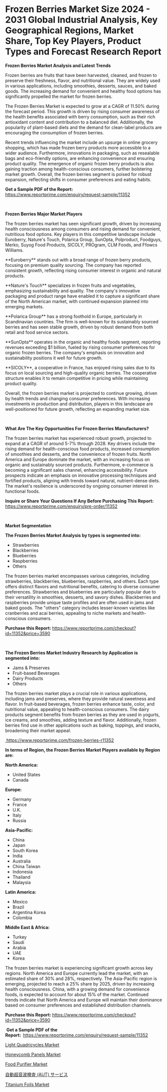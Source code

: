 <p><h1>Frozen Berries Market Size 2024 - 2031 Global Industrial Analysis, Key Geographical Regions, Market Share, Top Key Players, Product Types and Forecast Research Report</h1></p><p><strong>Frozen Berries Market Analysis and Latest Trends</strong></p>
<p><p>Frozen berries are fruits that have been harvested, cleaned, and frozen to preserve their freshness, flavor, and nutritional value. They are widely used in various applications, including smoothies, desserts, sauces, and baked goods. The increasing demand for convenient and healthy food options has significantly propelled the market for frozen berries.</p><p>The Frozen Berries Market is expected to grow at a CAGR of 11.50% during the forecast period. This growth is driven by rising consumer awareness of the health benefits associated with berry consumption, such as their rich antioxidant content and contribution to a balanced diet. Additionally, the popularity of plant-based diets and the demand for clean-label products are encouraging the consumption of frozen berries.</p><p>Recent trends influencing the market include an upsurge in online grocery shopping, which has made frozen berry products more accessible to a wider audience. Furthermore, innovations in packaging, such as resealable bags and eco-friendly options, are enhancing convenience and ensuring product quality. The emergence of organic frozen berry products is also gaining traction among health-conscious consumers, further bolstering market growth. Overall, the frozen berries segment is poised for robust expansion, reflecting shifts in consumer preferences and eating habits.</p></p>
<p><strong>Get a Sample PDF of the Report:&nbsp;</strong> <a href="https://www.reportprime.com/enquiry/request-sample/11352">https://www.reportprime.com/enquiry/request-sample/11352</a></p>
<p>&nbsp;</p>
<p><strong>Frozen Berries Major Market Players</strong></p>
<p><p>The frozen berries market has seen significant growth, driven by increasing health consciousness among consumers and rising demand for convenient, nutritious food options. Key players in this competitive landscape include Euroberry, Nature's Touch, Polarica Group, SunOpta, Polproduct, Foodguys, Merko, Suyog Food Products, SICOLY, PROgram, CLM Foods, and Ffowcs Williams. </p><p>**Euroberry** stands out with a broad range of frozen berry products, focusing on premium quality sourcing. The company has reported consistent growth, reflecting rising consumer interest in organic and natural products. </p><p>**Nature's Touch** specializes in frozen fruits and vegetables, emphasizing sustainability and quality. The company's innovative packaging and product range have enabled it to capture a significant share of the North American market, with continued expansion planned into emerging markets.</p><p>**Polarica Group** has a strong foothold in Europe, particularly in Scandinavian countries. The firm is well-known for its sustainably sourced berries and has seen stable growth, driven by robust demand from both retail and food service sectors. </p><p>**SunOpta** operates in the organic and healthy foods segment, reporting revenues exceeding $1 billion, fueled by rising consumer preferences for organic frozen berries. The company's emphasis on innovation and sustainability positions it well for future growth.</p><p>**SICOLY**, a cooperative in France, has enjoyed rising sales due to its focus on local sourcing and high-quality organic berries. The cooperative structure enables it to remain competitive in pricing while maintaining product quality.</p><p>Overall, the frozen berries market is projected to continue growing, driven by health trends and changing consumer preferences. With increasing investments in production and distribution, players in this landscape are well-positioned for future growth, reflecting an expanding market size.</p></p>
<p>&nbsp;</p>
<p><strong>What Are The Key Opportunities For Frozen Berries Manufacturers?</strong></p>
<p><p>The frozen berries market has experienced robust growth, projected to expand at a CAGR of around 5-7% through 2028. Key drivers include the rising demand for health-conscious food products, increased consumption of smoothies and desserts, and the convenience of frozen fruits. North America and Europe dominate the market, with an increasing focus on organic and sustainably sourced products. Furthermore, e-commerce is becoming a significant sales channel, enhancing accessibility. Future prospects indicate an emphasis on innovative processing techniques and fortified products, aligning with trends toward natural, nutrient-dense diets. The market's resilience is underscored by ongoing consumer interest in functional foods.</p></p>
<p><strong>Inquire or Share Your Questions If Any Before Purchasing This Report:</strong> <a href="https://www.reportprime.com/enquiry/pre-order/11352">https://www.reportprime.com/enquiry/pre-order/11352</a></p>
<p>&nbsp;</p>
<p><strong>Market Segmentation</strong></p>
<p><strong>The Frozen Berries Market Analysis by types is segmented into:</strong></p>
<p><ul><li>Strawberries</li><li>Blackberries</li><li>Blueberries</li><li>Raspberries</li><li>Others</li></ul></p>
<p><p>The frozen berries market encompasses various categories, including strawberries, blackberries, blueberries, raspberries, and others. Each type offers distinct flavors and nutritional benefits, catering to diverse consumer preferences. Strawberries and blueberries are particularly popular due to their versatility in smoothies, desserts, and savory dishes. Blackberries and raspberries provide unique taste profiles and are often used in jams and baked goods. The "others" category includes lesser-known varieties like cranberries and acai berries, appealing to niche markets and health-conscious consumers.</p></p>
<p><strong>Purchase this Report:&nbsp;</strong><a href="https://www.reportprime.com/checkout?id=11352&price=3590">https://www.reportprime.com/checkout?id=11352&price=3590</a></p>
<p>&nbsp;</p>
<p><strong>The Frozen Berries Market Industry Research by Application is segmented into:</strong></p>
<p><ul><li>Jams & Preserves</li><li>Fruit-based Beverages</li><li>Dairy Products</li><li>Others</li></ul></p>
<p><p>The frozen berries market plays a crucial role in various applications, including jams and preserves, where they provide natural sweetness and flavor. In fruit-based beverages, frozen berries enhance taste, color, and nutritional value, appealing to health-conscious consumers. The dairy products segment benefits from frozen berries as they are used in yogurts, ice creams, and smoothies, adding texture and flavor. Additionally, frozen berries find use in other applications such as baking, toppings, and snacks, broadening their market appeal.</p></p>
<p><a href="https://www.reportprime.com/frozen-berries-r11352">&nbsp;https://www.reportprime.com/frozen-berries-r11352</a></p>
<p><strong>In terms of Region, the Frozen Berries Market Players available by Region are:</strong></p>
<p>
    <p> <strong> North America: </strong>
        <ul>
            <li>United States</li>
            <li>Canada</li>
        </ul>
        </p> 
    <p> <strong> Europe: </strong>
        <ul>
            <li>Germany</li>
            <li>France</li>
            <li>U.K.</li>
            <li>Italy</li>
            <li>Russia</li>
        </ul>
        </p> 
    <p> <strong> Asia-Pacific: </strong>
        <ul>
            <li>China</li>
            <li>Japan</li>
            <li>South Korea</li>
            <li>India</li>
            <li>Australia</li>
            <li>China Taiwan</li>
            <li>Indonesia</li>
            <li>Thailand</li>
            <li>Malaysia</li>
        </ul>
        </p> 
    <p> <strong> Latin America: </strong>
        <ul>
            <li>Mexico</li>
            <li>Brazil</li>
            <li>Argentina Korea</li>
            <li>Colombia</li>
        </ul>
        </p> 
    <p> <strong> Middle East & Africa: </strong>
        <ul>
            <li>Turkey</li>
            <li>Saudi</li>
            <li>Arabia</li>
            <li>UAE</li>
            <li>Korea</li>
        </ul>
    </p>
    </p>
<p><p>The frozen berries market is experiencing significant growth across key regions. North America and Europe currently lead the market, with an estimated share of 30% and 28%, respectively. The Asia-Pacific region is emerging, projected to reach a 25% share by 2025, driven by increasing health consciousness. China, with a growing demand for convenience foods, is expected to account for about 15% of the market. Continued trends indicate that North America and Europe will maintain their dominance based on consumer preferences and established distribution channels.</p></p>
<p><strong>Purchase this Report: </strong><a href="https://www.reportprime.com/checkout?id=11352&price=3590">https://www.reportprime.com/checkout?id=11352&price=3590</a></p>
<p>&nbsp;<strong>Get a Sample PDF of the Report:&nbsp;&nbsp;</strong><a href="https://www.reportprime.com/enquiry/request-sample/11352">https://www.reportprime.com/enquiry/request-sample/11352</a></p>
<p><strong></strong></p>
<p><p><a href="https://issuu.com/reportprime-2/docs/light-quadricycles-market-size-2030_cbb618b3fe95a1">Light Quadricycles Market</a></p><p><a href="https://medium.com/@sarahhicks655/this-report-aims-to-deliver-an-in-depth-analysis-of-the-global-honeycomb-panels-market-offering-e64d01747ec7">Honeycomb Panels Market</a></p><p><a href="https://www.linkedin.com/pulse/strategic-roadmap-success-global-food-purifier-market-analysis2024-pjnvc?trackingId=86qfuKieTE2oghAtlB6EcQ%3D%3D">Food Purifier Market</a></p><p><a href="https://medium.com/@eunawiegad2023/automated-ultrasonic-testing-aut-services-market-%E3%81%AF-%E3%82%B3%E3%82%B9%E3%83%88%E7%AE%A1%E7%90%86%E3%81%A8%E5%8A%B9%E7%8E%87%E5%90%91%E4%B8%8A%E3%82%92%E5%84%AA%E5%85%88%E3%81%97%E3%81%BE%E3%81%99-021778c95bc8">自動超音波検査 (AUT) サービス</a></p><p><a href="https://medium.com/@nancyalvarado586/the-comprehensive-titanium-foils-market-research-report-is-essential-for-understanding-current-f48e96730eb1">Titanium Foils Market</a></p></p>